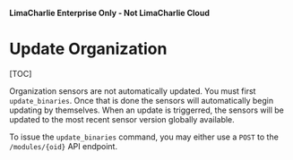 **LimaCharlie Enterprise Only - Not LimaCharlie Cloud**

# Update Organization

[TOC]

Organization sensors are not automatically updated. You must first `update_binaries`. Once that is done the sensors
will automatically begin updating by themselves. When an update is triggerred, the sensors will be updated to the most
recent sensor version globally available.

To issue the `update_binaries` command, you may either use a `POST` to the `/modules/{oid}` API endpoint.
